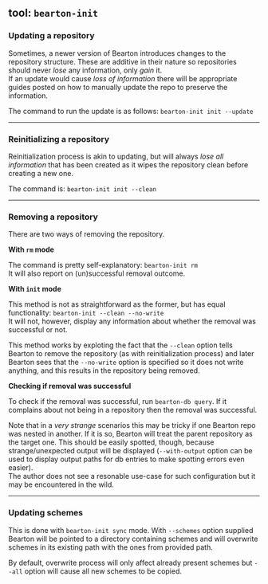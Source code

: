 ## tool: `bearton-init`

### Updating a repository

Sometimes, a newer version of Bearton introduces changes to the repository structure.
These are additive in their nature so repositories should never *lose* any information,
only *gain* it.  
If an update would cause *loss of information* there will be appropriate guides posted on how
to manually update the repo to preserve the information.

The command to run the update is as follows: `bearton-init init --update`

----

### Reinitializing a repository

Reinitialization process is akin to updating, but will always *lose all information* that has been created as
it wipes the repository clean before creating a new one.

The command is: `bearton-init init --clean`

----

### Removing a repository

There are two ways of removing the repository.

**With `rm` mode**

The command is pretty self-explanatory: `bearton-init rm`  
It will also report on (un)successful removal outcome.

**With `init` mode**

This method is not as straightforward as the former, but has equal functionality: `bearton-init --clean --no-write`  
It will not, however, display any information about whether the removal was successful or not.

This method works by exploting the fact that the `--clean` option tells Bearton to remove the repository (as with reinitialization
process) and later Bearton sees that the `--no-write` option is specified so it does not write anything, and this results in the
repository being removed.

**Checking if removal was successful**

To check if the removal was successful, run `bearton-db query`.
If it complains about not being in a repository then the removal was successful.

Note that in a *very strange* scenarios this may be tricky if one Bearton repo was nested in another.
If it is so, Bearton will treat the parent repository as the target one.
This should be easily spotted, though, because strange/unexpected output will be displayed (`--with-output` option
can be used to display output paths for db entries to make spotting errors even easier).  
The author does not see a resonable use-case for such configuration but it may be encountered in the wild.

----

### Updating schemes

This is done with `bearton-init sync` mode.
With `--schemes` option supplied Bearton will be pointed to a directory containing schemes and
will overwrite schemes in its existing path with the ones from provided path.

By default, overwrite process will only affect already present schemes but `--all` option
will cause all new schemes to be copied.
